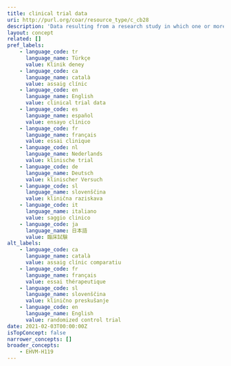 ```yaml
---
title: clinical trial data
uri: http://purl.org/coar/resource_type/c_cb28
description: 'Data resulting from a research study in which one or more human subjects are prospectively assigned to one or more interventions (which may include placebo or other control) to evaluate the effects of those interventions on health-related biomedical or behavioral outcomes. [Source: Adapted from https://grants.nih.gov/policy/clinical-trials/definition.htm]'
layout: concept
related: []
pref_labels:
    - language_code: tr
      language_name: Türkçe
      value: Klinik deney
    - language_code: ca
      language_name: català
      value: assaig clínic
    - language_code: en
      language_name: English
      value: clinical trial data
    - language_code: es
      language_name: español
      value: ensayo clínico
    - language_code: fr
      language_name: français
      value: essai clinique
    - language_code: nl
      language_name: Nederlands
      value: klinische trial
    - language_code: de
      language_name: Deutsch
      value: klinischer Versuch
    - language_code: sl
      language_name: slovenščina
      value: klinična raziskava
    - language_code: it
      language_name: italiano
      value: saggio clinico
    - language_code: ja
      language_name: 日本語
      value: 臨床試験
alt_labels:
    - language_code: ca
      language_name: català
      value: assaig clínic comparatiu
    - language_code: fr
      language_name: français
      value: essai thérapeutique
    - language_code: sl
      language_name: slovenščina
      value: klinično preskušanje
    - language_code: en
      language_name: English
      value: randomized control trial
date: 2021-02-03T00:00:00Z
isTopConcept: false
narrower_concepts: []
broader_concepts:
    - EHVM-H119
---
```


